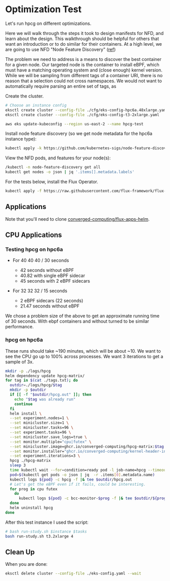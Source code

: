 # Optimization Test

Let's run hpcg on different optimizations. 

Here we will walk through the steps it took to design manifests for NFD, and learn about the design. This walkthrough should be helpful for others that want an introduction or to do similar for their containers. At a high level, we are going to use NFD "Node Feature Discovery" ([ref](https://kubernetes-sigs.github.io/node-feature-discovery/stable/get-started/index.html))

The problem we need to address is a means to discover the best container for a given node. Our targeted node is the container to install eBPF, which must have a matching operating system and (close enough) kernel version. While we will be sampling from different tags of a container URI, there is no reason that a selection could not cross namespaces. We would not want to automatically require parsing an entire set of tags, as 

Create the cluster.

```bash
# Choose an instance config
eksctl create cluster --config-file ./cfg/eks-config-hpc6a.48xlarge.yaml
eksctl create cluster --config-file ./cfg/eks-config-t3-2xlarge.yaml

aws eks update-kubeconfig --region us-east-2 --name hpcg-test
```

Install node feature discovery (so we get node metadata for the hpc6a instance type):

```bash
kubectl apply -k https://github.com/kubernetes-sigs/node-feature-discovery/deployment/overlays/default?ref=v0.17.3
```

View the NFD pods, and features for your node(s):

```bash
/kubectl -n node-feature-discovery get all
kubectl get nodes -o json | jq '.items[].metadata.labels'
```

For the tests below, install the Flux Operator.

```bash
kubectl apply -f https://raw.githubusercontent.com/flux-framework/flux-operator/refs/heads/main/examples/dist/flux-operator.yaml
```

## Applications

Note that you'll need to clone [converged-computing/flux-apps-helm](https://github.com/converged-computing/flux-apps-helm).

## CPU Applications

### Testing hpcg on hpc6a

- For 40 40 40 / 30 seconds
  - 42 seconds without eBPF
  - 40.82 with single eBPF sidecar
  - 45 seconds with 2 eBPF sidecars

- For 32 32 32 / 15 seconds
  - 2 eBPF sidecars (22 seconds)
  - 21.47 seconds without eBPF

We chose a problem size of the above to get an approximate running time of 30 seconds. With ebpf containers and without turned to be similar performance.

### hpcg on hpc6a

These runs should take ~190 minutes, which will be about ~10. We want to see the CPU go up to 100% across processes. We want 3 iterations to get a sample of 3x.

```bash
mkdir -p ./logs/hpcg
helm dependency update hpcg-matrix/
for tag in $(cat ./tags.txt); do
  outdir=./logs/hpcg/$tag
  mkdir -p $outdir
  if [[ -f "$outdir/hpcg.out" ]]; then
    echo "$tag was already run"
    continue
  fi
  helm install \
  --set experiment.nodes=1 \
  --set minicluster.size=1 \
  --set minicluster.tasks=96 \
  --set experiment.tasks=96 \
  --set minicluster.save_logs=true \
  --set monitor.multiple="cpu|futex" \
  --set minicluster.image=ghcr.io/converged-computing/hpcg-matrix:$tag \
  --set monitor.installer="ghcr.io/converged-computing/kernel-header-installer:fedora43" \
  --set experiment.iterations=3 \
  hpcg ./hpcg-matrix
  sleep 3
  time kubectl wait --for=condition=ready pod -l job-name=hpcg --timeout=600s
  pod=$(kubectl get pods -o json | jq  -r .items[0].metadata.name)
  kubectl logs ${pod} -c hpcg -f |& tee $outdir/hpcg.out
  # Let's get the eBPF even if it fails, could be interesting.
  for prog in cpu futex
    do
      kubectl logs ${pod} -c bcc-monitor-$prog -f |& tee $outdir/${prog}.out    
  done
  helm uninstall hpcg
done
```

After this test instance I used the script:

```bash
# bash run-study.sh $instance $tasks
bash run-study.sh t3.2xlarge 4
```

## Clean Up

When you are done:

```bash
eksctl delete cluster --config-file ./eks-config.yaml --wait
```
